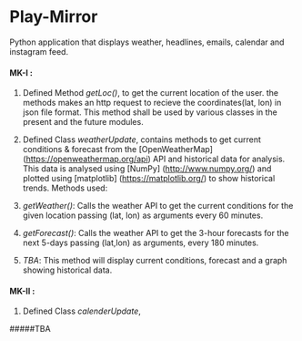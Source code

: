 # Play-Mirror
Python application that displays weather, headlines, emails, calendar and instagram feed. 

#### MK-I : 
1. Defined Method *getLoc()*, to get the current location of the user. the methods makes an http request to recieve the coordinates(lat, lon) in json file format. This method shall be used by various classes in the present and the future modules.

2. Defined Class *weatherUpdate*, contains methods to get current conditions & forecast from the [OpenWeatherMap] (https://openweathermap.org/api) API and historical data for analysis. This data is analysed using [NumPy] (http://www.numpy.org/) and plotted using [matplotlib] (https://matplotlib.org/) to show historical trends.
Methods used:
1. *getWeather()*: Calls the weather API to get the current conditions for the given location passing (lat, lon) as arguments every 60 minutes.
2. *getForecast()*: Calls the weather API to get the 3-hour forecasts for the next 5-days passing (lat,lon) as arguments, every 180 minutes.
3. *TBA*: This method will display current conditions, forecast and a graph showing historical data.

#### MK-II : 
1. Defined Class *calenderUpdate*, 



#####TBA
